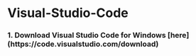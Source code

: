 # Visual-Studio-Code

<h3>
  1. Download Visual Studio Code for Windows    [here](https://code.visualstudio.com/download)
</h3>
